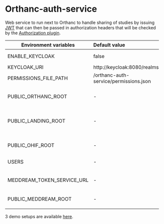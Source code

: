 <!--
SPDX-FileCopyrightText: 2022 - 2023 Orthanc Team SRL <info@orthanc.team>

SPDX-License-Identifier: CC0-1.0
-->

# Orthanc-auth-service

Web service to run next to Orthanc to handle sharing of studies by issuing [JWT](https://jwt.io/) that can then be passed
in authorization headers that will be checked by the [Authorization plugin](https://book.orthanc-server.com/plugins/authorization.html).

| Environment variables       | Default value                          | Description                                                                                                                                                         |
|-----------------------------|:---------------------------------------|:--------------------------------------------------------------------------------------------------------------------------------------------------------------------|
| ENABLE_KEYCLOAK             | false                                  | Connects the auth-service to keycloak to handle users                                                                                                               |
| KEYCLOAK_URI                | http://keycloak:8080/realms/orthanc/   | The URI of the realm to use.                                                                                                                                        |
| PERMISSIONS_FILE_PATH       | /orthanc-auth-service/permissions.json | Path to a file containing the mapping between keycloak roles and permissions.                                                                                       |
|                             |                                        |                                                                                                                                                                     |
| PUBLIC_ORTHANC_ROOT         | -                                      | The public root URL to Orthanc when using links to access resources. e.g: `http://localhost/orthanc/`                                                               |
| PUBLIC_LANDING_ROOT         | -                                      | The landing page URL for links.  This page will check the token validity and redirect to e.g. a viewer.  e.g.: `http://localhost/orthanc/ui/app/token-landing.html` |
| PUBLIC_OHIF_ROOT            | -                                      | The public root URL to OHIF when using links to access resources. e.g: `https://ohif.my.site/`                                                                      |
| USERS                       | -                                      | Define a list of user/pwd that can access this webservice.                                                                                                          |
|                             |                                        |                                                                                                                                                                     |
| MEDDREAM_TOKEN_SERVICE_URL  | -                                      | The URL to the MedDream token service. e.g `http://meddream-token-service:8088/v3/generate`                                                                         |
| PUBLIC_MEDDREAM_ROOT        | -                                      | The public root URL to access the MedDream viewer. e.g `http://localhost/meddream/`                                                                                 |

3 demo setups are available [here](https://github.com/orthanc-team/orthanc-auth-service/tree/main/minimal-setup).
